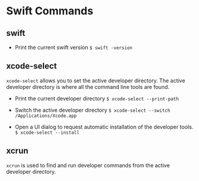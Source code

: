 # Swift Commands

## swift

* Print the current swift version
`$ swift -version`

## xcode-select

`xcode-select` allows you to set the active developer directory. The active developer directory is where all the command line tools are found.

* Print the current developer directory
`$ xcode-select --print-path`

* Switch the active developer directory
`$ xcode-select --switch /Applications/Xcode.app`

* Open a UI dialog to request automatic installation of the developer tools.
`$ xcode-select --install`

## xcrun

`xcrun` is used to find and run developer commands from the active developer directory.
